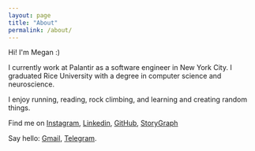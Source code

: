 ```yaml
---
layout: page
title: "About"
permalink: /about/
---
```


Hi! I'm Megan :) 

I currently work at Palantir as a software engineer in New York City. I graduated Rice University with a degree in computer science and neuroscience.  

I enjoy running, reading, rock climbing, and learning and creating random things.

Find me on [Instagram](https://www.instagram.com/meaogan/), [Linkedin](https://www.linkedin.com/in/megancxiao), [GitHub](https://github.com/megancxiao), [StoryGraph](https://app.thestorygraph.com/profile/meaogan)

Say hello: [Gmail](mailto:megancxiao@gmail.com), [Telegram](https://t.me/meaogan). 

